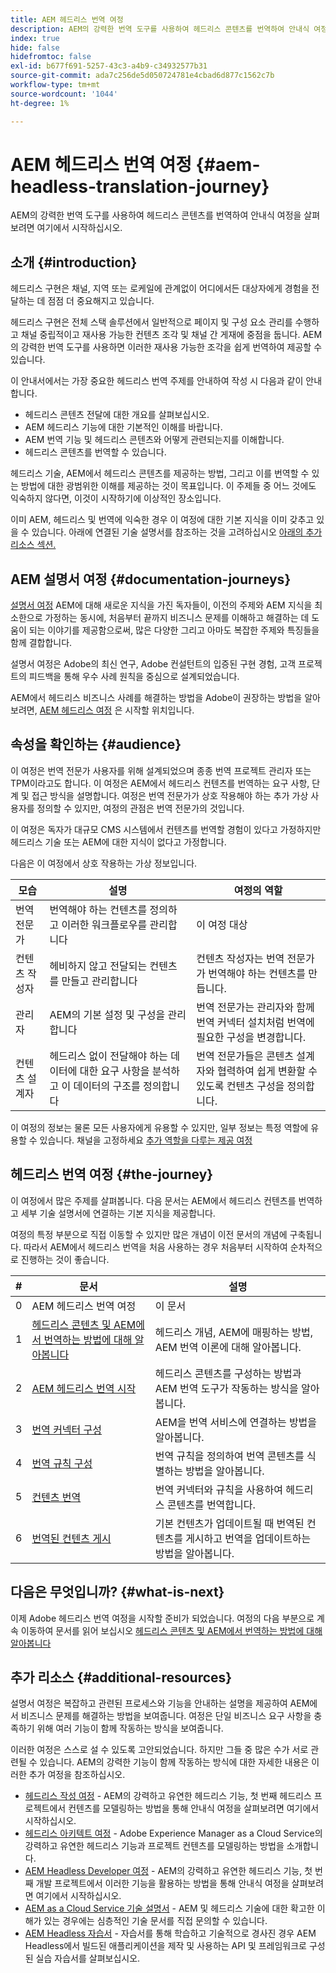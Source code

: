 ```yaml
---
title: AEM 헤드리스 번역 여정
description: AEM의 강력한 번역 도구를 사용하여 헤드리스 콘텐츠를 번역하여 안내식 여정을 살펴보려면 여기에서 시작하십시오.
index: true
hide: false
hidefromtoc: false
exl-id: b677f691-5257-43c3-a4b9-c34932577b31
source-git-commit: ada7c256de5d050724781e4cbad6d877c1562c7b
workflow-type: tm+mt
source-wordcount: '1044'
ht-degree: 1%

---
```


# AEM 헤드리스 번역 여정 {#aem-headless-translation-journey}

AEM의 강력한 번역 도구를 사용하여 헤드리스 콘텐츠를 번역하여 안내식 여정을 살펴보려면 여기에서 시작하십시오.

## 소개 {#introduction}

헤드리스 구현은 채널, 지역 또는 로케일에 관계없이 어디에서든 대상자에게 경험을 전달하는 데 점점 더 중요해지고 있습니다.

헤드리스 구현은 전체 스택 솔루션에서 일반적으로 페이지 및 구성 요소 관리를 수행하고 채널 중립적이고 재사용 가능한 컨텐츠 조각 및 채널 간 게재에 중점을 둡니다. AEM의 강력한 번역 도구를 사용하면 이러한 재사용 가능한 조각을 쉽게 번역하여 제공할 수 있습니다.

이 안내서에서는 가장 중요한 헤드리스 번역 주제를 안내하여 작성 시 다음과 같이 안내합니다.

* 헤드리스 콘텐츠 전달에 대한 개요를 살펴보십시오.
* AEM 헤드리스 기능에 대한 기본적인 이해를 바랍니다.
* AEM 번역 기능 및 헤드리스 콘텐츠와 어떻게 관련되는지를 이해합니다.
* 헤드리스 콘텐츠를 번역할 수 있습니다.

헤드리스 기술, AEM에서 헤드리스 콘텐츠를 제공하는 방법, 그리고 이를 번역할 수 있는 방법에 대한 광범위한 이해를 제공하는 것이 목표입니다. 이 주제들 중 어느 것에도 익숙하지 않다면, 이것이 시작하기에 이상적인 장소입니다.

이미 AEM, 헤드리스 및 번역에 익숙한 경우 이 여정에 대한 기본 지식을 이미 갖추고 있을 수 있습니다. 아래에 연결된 기술 설명서를 참조하는 것을 고려하십시오 [아래의 추가 리소스 섹션.](#additional-resources)

## AEM 설명서 여정 {#documentation-journeys}

[설명서 여정](/help/journey-documentation/documentation-journeys.md) AEM에 대해 새로운 지식을 가진 독자들이, 이전의 주제와 AEM 지식을 최소한으로 가정하는 동시에, 처음부터 끝까지 비즈니스 문제를 이해하고 해결하는 데 도움이 되는 이야기를 제공함으로써, 많은 다양한 그리고 아마도 복잡한 주제와 특징들을 함께 결합합니다.

설명서 여정은 Adobe의 최신 연구, Adobe 컨설턴트의 입증된 구현 경험, 고객 프로젝트의 피드백을 통해 우수 사례 원칙을 중심으로 설계되었습니다.

AEM에서 헤드리스 비즈니스 사례를 해결하는 방법을 Adobe이 권장하는 방법을 알아보려면, [AEM 헤드리스 여정](/help/journey-documentation/documentation-journeys.md) 은 시작할 위치입니다.

## 속성을 확인하는 {#audience}

이 여정은 번역 전문가 사용자를 위해 설계되었으며 종종 번역 프로젝트 관리자 또는 TPM이라고도 합니다. 이 여정은 AEM에서 헤드리스 컨텐츠를 번역하는 요구 사항, 단계 및 접근 방식을 설명합니다. 여정은 번역 전문가가 상호 작용해야 하는 추가 가상 사용자를 정의할 수 있지만, 여정의 관점은 번역 전문가의 것입니다.

이 여정은 독자가 대규모 CMS 시스템에서 컨텐츠를 번역할 경험이 있다고 가정하지만 헤드리스 기술 또는 AEM에 대한 지식이 없다고 가정합니다.

다음은 이 여정에서 상호 작용하는 가상 정보입니다.

| 모습 | 설명 | 여정의 역할 |
|---|---|---|
| 번역 전문가 | 번역해야 하는 컨텐츠를 정의하고 이러한 워크플로우를 관리합니다 | 이 여정 대상 |
| 컨텐츠 작성자 | 헤비하지 않고 전달되는 컨텐츠를 만들고 관리합니다 | 컨텐츠 작성자는 번역 전문가가 번역해야 하는 컨텐츠를 만듭니다. |
| 관리자 | AEM의 기본 설정 및 구성을 관리합니다 | 번역 전문가는 관리자와 함께 번역 커넥터 설치처럼 번역에 필요한 구성을 변경합니다. |
| 컨텐츠 설계자 | 헤드리스 없이 전달해야 하는 데이터에 대한 요구 사항을 분석하고 이 데이터의 구조를 정의합니다 | 번역 전문가들은 콘텐츠 설계자와 협력하여 쉽게 변환할 수 있도록 컨텐츠 구성을 정의합니다. |

이 여정의 정보는 물론 모든 사용자에게 유용할 수 있지만, 일부 정보는 특정 역할에 유용할 수 있습니다. 채널을 고정하세요 [추가 역할을 다루는 제공 여정](/help/journey-documentation/documentation-journeys.md#journeys)

## 헤드리스 번역 여정 {#the-journey}

이 여정에서 많은 주제를 살펴봅니다. 다음 문서는 AEM에서 헤드리스 컨텐츠를 번역하고 세부 기술 설명서에 연결하는 기본 지식을 제공합니다.

여정의 특정 부분으로 직접 이동할 수 있지만 많은 개념이 이전 문서의 개념에 구축됩니다. 따라서 AEM에서 헤드리스 번역을 처음 사용하는 경우 처음부터 시작하여 순차적으로 진행하는 것이 좋습니다.

| # | 문서 | 설명 |
|---|---|---|
| 0 | AEM 헤드리스 번역 여정 | 이 문서 |
| 1 | [헤드리스 콘텐츠 및 AEM에서 번역하는 방법에 대해 알아봅니다](learn-about.md) | 헤드리스 개념, AEM에 매핑하는 방법, AEM 번역 이론에 대해 알아봅니다. |
| 2 | [AEM 헤드리스 번역 시작](getting-started.md) | 헤드리스 콘텐츠를 구성하는 방법과 AEM 번역 도구가 작동하는 방식을 알아봅니다. |
| 3 | [번역 커넥터 구성](configure-connector.md) | AEM을 번역 서비스에 연결하는 방법을 알아봅니다. |
| 4 | [번역 규칙 구성](translation-rules.md) | 번역 규칙을 정의하여 번역 콘텐츠를 식별하는 방법을 알아봅니다. |
| 5 | [컨텐츠 번역](translate-content.md) | 번역 커넥터와 규칙을 사용하여 헤드리스 콘텐츠를 번역합니다. |
| 6 | [번역된 컨텐츠 게시](publish-content.md) | 기본 컨텐츠가 업데이트될 때 번역된 컨텐츠를 게시하고 번역을 업데이트하는 방법을 알아봅니다. |

## 다음은 무엇입니까? {#what-is-next}

이제 Adobe 헤드리스 번역 여정을 시작할 준비가 되었습니다. 여정의 다음 부분으로 계속 이동하여 문서를 읽어 보십시오 [헤드리스 콘텐츠 및 AEM에서 번역하는 방법에 대해 알아봅니다](learn-about.md)

## 추가 리소스 {#additional-resources}

설명서 여정은 복잡하고 관련된 프로세스와 기능을 안내하는 설명을 제공하여 AEM에서 비즈니스 문제를 해결하는 방법을 보여줍니다. 여정은 단일 비즈니스 요구 사항을 충족하기 위해 여러 기능이 함께 작동하는 방식을 보여줍니다.

이러한 여정은 스스로 설 수 있도록 고안되었습니다. 하지만 그들 중 많은 수가 서로 관련될 수 있습니다. AEM의 강력한 기능이 함께 작동하는 방식에 대한 자세한 내용은 이러한 추가 여정을 참조하십시오.

* [헤드리스 작성 여정](/help/journey-headless/author/overview.md) - AEM의 강력하고 유연한 헤드리스 기능, 첫 번째 헤드리스 프로젝트에서 컨텐츠를 모델링하는 방법을 통해 안내식 여정을 살펴보려면 여기에서 시작하십시오.
* [헤드리스 아키텍트 여정](/help/journey-headless/architect/overview.md) - Adobe Experience Manager as a Cloud Service의 강력하고 유연한 헤드리스 기능과 프로젝트 컨텐츠를 모델링하는 방법을 소개합니다.
* [AEM Headless Developer 여정](/help/journey-headless/developer/overview.md) - AEM의 강력하고 유연한 헤드리스 기능, 첫 번째 개발 프로젝트에서 이러한 기능을 활용하는 방법을 통해 안내식 여정을 살펴보려면 여기에서 시작하십시오.
* [AEM as a Cloud Service 기술 설명서](https://experienceleague.adobe.com/docs/experience-manager-cloud-service.html) - AEM 및 헤드리스 기술에 대한 확고한 이해가 있는 경우에는 심층적인 기술 문서를 직접 문의할 수 있습니다.
* [AEM Headless 자습서](https://experienceleague.adobe.com/docs/experience-manager-learn/getting-started-with-aem-headless/overview.html) - 자습서를 통해 학습하고 기술적으로 경사진 경우 AEM Headless에서 빌드된 애플리케이션을 제작 및 사용하는 API 및 프레임워크로 구성된 실습 자습서를 살펴보십시오.
